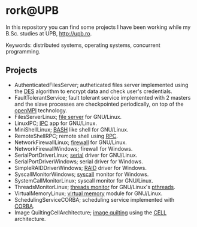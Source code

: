 rork@UPB
=========

In this repository you can find some projects I have been working while my B.Sc.
studies at UPB, http://upb.ro.

Keywords: distributed systems, operating systems, concurrent programming.

Projects
-------------
- AuthenticatedFilesServer; autheticated files server implemented using the [DES](http://en.wikipedia.org/wiki/Data_Encryption_Standard) algorithm to encrypt data and check user's credentials.
- FaultTolerantService; fault tolerant service implemented with 2 masters and the slave processes are checkpointed periodically, on top of the [openMPI](http://en.wikipedia.org/wiki/Open_MPI) technology.
- FilesServerLinux; [file server](http://en.wikipedia.org/wiki/File_server) for GNU/Linux.
- LinuxIPC; [IPC](http://en.wikipedia.org/wiki/Inter-process_communication) app for GNU/Linux.
- MiniShellLinux; [BASH](http://en.wikipedia.org/wiki/Bash_(Unix_shell\\)) like shell for GNU/Linux.
- RemoteShellRPC; remote shell using [RPC](http://en.wikipedia.org/wiki/Remote_procedure_call).
- NetworkFirewallLinux; [firewall](http://en.wikipedia.org/wiki/Firewall_(computing)) for GNU/Linux.
- NetworkFirewallWindows; firewall for Windows.
- SerialPortDriverLinux; [serial](http://en.wikipedia.org/wiki/Device_driver) driver for GNU/Linux.
- SerialPortDriverWindows; serial driver for Windows.
- SimpleRAIDDriverWindows; [RAID](http://en.wikipedia.org/wiki/RAID) driver for Windows.
- SyscallMonitorWindows; [syscall](http://en.wikipedia.org/wiki/System_call) monitor for Windows.
- SystemCallMonitorLinux; syscall monitor for GNU/Linux.
- ThreadsMonitorLinux; [threads monitor](http://en.wikipedia.org/wiki/Monitor_(synchronization)) for GNU/Linux's [pthreads](http://en.wikipedia.org/wiki/POSIX_Threads).
- VirtualMemoryLinux; [virtual memory](http://en.wikipedia.org/wiki/Virtual_memory) module for GNU/Linux.
- SchedulingServiceCORBA; scheduling service implemented with [CORBA](http://en.wikipedia.org/wiki/Common_Object_Request_Broker_Architecture).
- Image QuiltingCellArchitecture; [image quilting](http://en.wikipedia.org/wiki/Texture_synthesis) using the [CELL](http://en.wikipedia.org/wiki/CELL) architecture.
